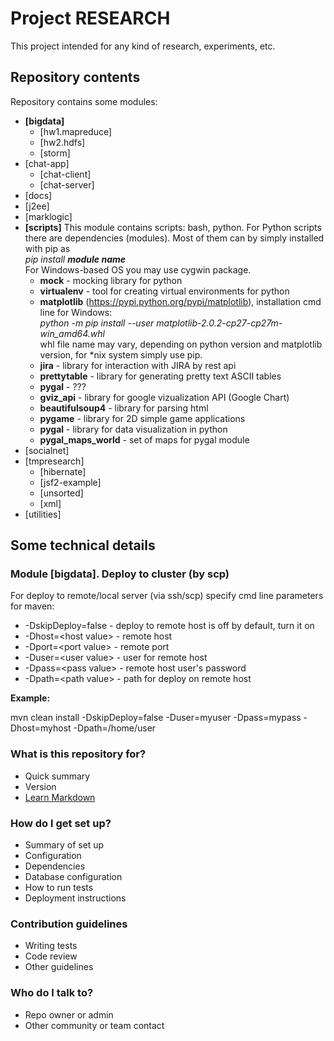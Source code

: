 # Project RESEARCH #
This project intended for any kind of research, experiments, etc.

## Repository contents ##
Repository contains some modules:  
* **[bigdata]**
    * [hw1.mapreduce]
    * [hw2.hdfs]
    * [storm]
* [chat-app]
    * [chat-client]
    * [chat-server]
* [docs]
* [j2ee]
* [marklogic]
* **[scripts]** This module contains scripts: bash, python. For Python scripts there are 
    dependencies (modules). Most of them can by simply installed with pip as  
    *pip install **module name***  
    For Windows-based OS you may use cygwin package.
    * **mock** - mocking library for python
    * **virtualenv** - tool for creating virtual environments for python
    * **matplotlib** (https://pypi.python.org/pypi/matplotlib), installation cmd line for Windows:  
      *python -m pip install --user matplotlib-2.0.2-cp27-cp27m-win_amd64.whl*  
      whl file name may vary, depending on python version and matplotlib version, for *nix system simply use pip.    
    * **jira** - library for interaction with JIRA by rest api
    * **prettytable** - library for generating pretty text ASCII tables
    * **pygal** -  ???
    * **gviz_api** - library for google vizualization API (Google Chart) 
    * **beautifulsoup4** - library for parsing html
    * **pygame** - library for 2D simple game applications
    * **pygal** - library for data visualization in python
    * **pygal_maps_world** - set of maps for pygal module
* [socialnet]
* [tmpresearch]
    * [hibernate]
    * [jsf2-example]
    * [unsorted]
    * [xml]
* [utilities]

## Some technical details ##
### Module [bigdata]. Deploy to cluster (by scp) ###
For deploy to remote/local server (via ssh/scp) specify cmd line parameters for maven:
* -DskipDeploy=false - deploy to remote host is off by default, turn it on
* -Dhost=\<host value> - remote host
* -Dport=\<port value> - remote port 
* -Duser=\<user value> - user for remote host
* -Dpass=\<pass value> - remote host user's password
* -Dpath=\<path value> - path for deploy on remote host

**Example:**

mvn clean install -DskipDeploy=false -Duser=myuser -Dpass=mypass -Dhost=myhost -Dpath=/home/user

### What is this repository for? ###

* Quick summary
* Version
* [Learn Markdown](https://bitbucket.org/tutorials/markdowndemo)

### How do I get set up? ###

* Summary of set up
* Configuration
* Dependencies
* Database configuration
* How to run tests
* Deployment instructions

### Contribution guidelines ###

* Writing tests
* Code review
* Other guidelines

### Who do I talk to? ###

* Repo owner or admin
* Other community or team contact
